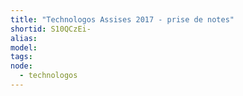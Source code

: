 ```yaml
---
title: "Technologos Assises 2017 - prise de notes"
shortid: S10QCzEi-
alias:
model:
tags:
node: 
  - technologos
---
```

